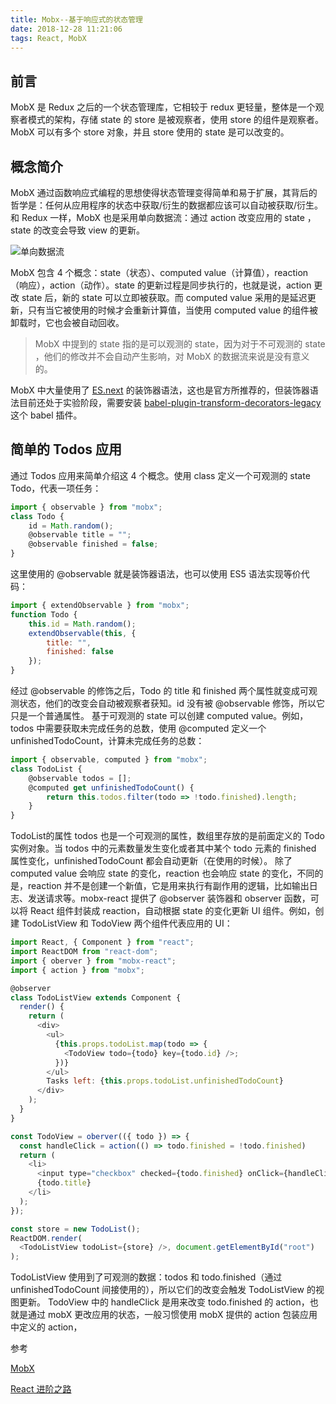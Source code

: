 ```yaml
---
title: Mobx--基于响应式的状态管理
date: 2018-12-28 11:21:06
tags: React, MobX
---
```


## 前言
MobX 是 Redux 之后的一个状态管理库，它相较于 redux 更轻量，整体是一个观察者模式的架构，存储 state 的 store 是被观察者，使用 store 的组件是观察者。MobX 可以有多个 store 对象，并且 store 使用的 state 是可以改变的。

## 概念简介
MobX 通过函数响应式编程的思想使得状态管理变得简单和易于扩展，其背后的哲学是：任何从应用程序的状态中获取/衍生的数据都应该可以自动被获取/衍生。和 Redux 一样，MobX 也是采用单向数据流：通过 action 改变应用的 state ，state 的改变会导致 view 的更新。

![单向数据流](https://user-gold-cdn.xitu.io/2018/12/27/167efef1f5b4cd83?w=1283&h=400&f=png&s=31300)

MobX 包含 4 个概念：state（状态）、computed value（计算值），reaction（响应），action（动作）。state 的更新过程是同步执行的，也就是说，action 更改 state 后，新的 state 可以立即被获取。而 computed value 采用的是延迟更新，只有当它被使用的时候才会重新计算值，当使用 computed value 的组件被卸载时，它也会被自动回收。

> MobX 中提到的 state 指的是可以观测的 state，因为对于不可观测的 state ，他们的修改并不会自动产生影响，对 MobX 的数据流来说是没有意义的。

MobX 中大量使用了 [ES.next](http://esnext.justjavac.com/) 的装饰器语法，这也是官方所推荐的，但装饰器语法目前还处于实验阶段，需要安装 [babel-plugin-transform-decorators-legacy](https://www.npmjs.com/package/babel-plugin-transform-decorators-legacy) 这个 babel 插件。

## 简单的 Todos 应用
通过 Todos 应用来简单介绍这 4 个概念。使用 class 定义一个可观测的 state Todo，代表一项任务：
```js
import { observable } from "mobx";
class Todo {
    id = Math.random();
    @observable title = "";
    @observable finished = false;
}
```
这里使用的 @observable 就是装饰器语法，也可以使用 ES5 语法实现等价代码：
```js
import { extendObservable } from "mobx";
function Todo {
    this.id = Math.random();
    extendObservable(this, {
        title: "",
        finished: false
    });
}
```
经过 @observable 的修饰之后，Todo 的 title 和 finished 两个属性就变成可观测状态，他们的改变会自动被观察者获知。id 没有被 @observable 修饰，所以它只是一个普通属性。
基于可观测的 state 可以创建 computed value。例如，todos 中需要获取未完成任务的总数，使用 @computed 定义一个 unfinishedTodoCount，计算未完成任务的总数：
```js
import { observable, computed } from "mobx";
class TodoList {
    @observable todos = [];
    @computed get unfinishedTodoCount() {
        return this.todos.filter(todo => !todo.finished).length;
    }
}
```
TodoList的属性 todos 也是一个可观测的属性，数组里存放的是前面定义的 Todo 实例对象。当 todos 中的元素数量发生变化或者其中某个 todo 元素的 finished 属性变化，unfinishedTodoCount 都会自动更新（在使用的时候）。
除了 computed value 会响应 state 的变化，reaction 也会响应 state 的变化，不同的是，reaction 并不是创建一个新值，它是用来执行有副作用的逻辑，比如输出日志、发送请求等。mobx-react 提供了 @observer 装饰器和 observer 函数，可以将 React 组件封装成 reaction，自动根据 state 的变化更新 UI 组件。例如，创建 TodoListView 和 TodoView 两个组件代表应用的 UI：

```js
import React, { Component } from "react";
import ReactDOM from "react-dom";
import { oberver } from "mobx-react";
import { action } from "mobx";

@observer
class TodoListView extends Component {
  render() {
    return (
      <div>
        <ul>
          {this.props.todoList.map(todo => {
            <TodoView todo={todo} key={todo.id} />;
          })}
        </ul>
        Tasks left: {this.props.todoList.unfinishedTodoCount}
      </div>
    );
  }
}

const TodoView = oberver(({ todo }) => {
  const handleClick = action(() => todo.finished = !todo.finished)
  return (
    <li>
      <input type="checkbox" checked={todo.finished} onClick={handleClick}/>
      {todo.title}
    </li>
  );
});

const store = new TodoList();
ReactDOM.render(
  <TodoListView todoList={store} />, document.getElementById("root")
);
```

TodoListView 使用到了可观测的数据：todos 和 todo.finished（通过 unfinishedTodoCount 间接使用的），所以它们的改变会触发 TodoListView 的视图更新。
TodoView 中的 handleClick 是用来改变 todo.finished 的 action，也就是通过 mobX 更改应用的状态，一般习惯使用 mobX 提供的 action 包装应用中定义的 action，

参考

[MobX](https://cn.mobx.js.org/intro/concepts.html)

[React 进阶之路](https://book.douban.com/subject/30210697/)